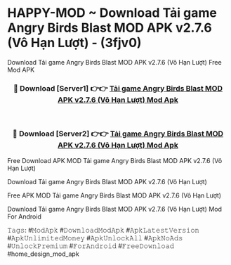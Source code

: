 # HAPPY-MOD ~ Download Tải game Angry Birds Blast MOD APK v2.7.6 (Vô Hạn Lượt) - (3fjv0)
Download Tải game Angry Birds Blast MOD APK v2.7.6 (Vô Hạn Lượt) Free Mod APK

<div align="center">
<h3>🔴 Download [Server1] 👉👉 <a href="https://apk-comot.site?title=Tải_game_Angry_Birds_Blast_MOD_APK_v2.7.6_(Vô_Hạn_Lượt)">Tải game Angry Birds Blast MOD APK v2.7.6 (Vô Hạn Lượt) Mod Apk</a></h3><br>

<h3>🔴 Download [Server2] 👉👉 <a href="https://apk-comot.site?title=Tải_game_Angry_Birds_Blast_MOD_APK_v2.7.6_(Vô_Hạn_Lượt)">Tải game Angry Birds Blast MOD APK v2.7.6 (Vô Hạn Lượt) Mod Apk</a></h3>
</div>


Free Download APK MOD Tải game Angry Birds Blast MOD APK v2.7.6 (Vô Hạn Lượt)

Download Tải game Angry Birds Blast MOD APK v2.7.6 (Vô Hạn Lượt) 

Free APK MOD Tải game Angry Birds Blast MOD APK v2.7.6 (Vô Hạn Lượt) 

Download Tải game Angry Birds Blast MOD APK v2.7.6 (Vô Hạn Lượt) Mod For Android

𝚃𝚊𝚐𝚜: #𝙼𝚘𝚍𝙰𝚙𝚔 #𝙳𝚘𝚠𝚗𝚕𝚘𝚊𝚍𝙼𝚘𝚍𝙰𝚙𝚔 #𝙰𝚙𝚔𝙻𝚊𝚝𝚎𝚜𝚝𝚅𝚎𝚛𝚜𝚒𝚘𝚗 #𝙰𝚙𝚔𝚄𝚗𝚕𝚒𝚖𝚒𝚝𝚎𝚍𝙼𝚘𝚗𝚎𝚢 #𝙰𝚙𝚔𝚄𝚗𝚕𝚘𝚌𝚔𝙰𝚕𝚕 #𝙰𝚙𝚔𝙽𝚘𝙰𝚍𝚜 #𝚄𝚗𝚕𝚘𝚌𝚔𝙿𝚛𝚎𝚖𝚒𝚞𝚖 #𝙵𝚘𝚛𝙰𝚗𝚍𝚛𝚘𝚒𝚍 #𝙵𝚛𝚎𝚎𝙳𝚘𝚠𝚗𝚕𝚘𝚊𝚍 #home_design_mod_apk